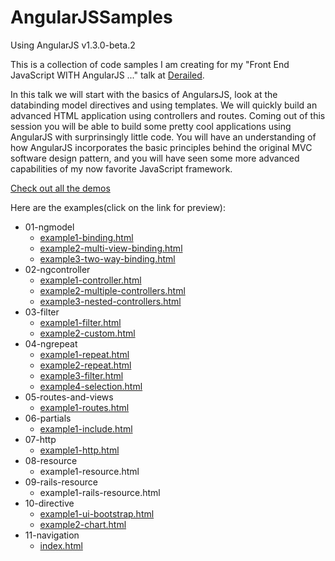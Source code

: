 AngularJSSamples
================

Using AngularJS v1.3.0-beta.2

This is a collection of code samples I am creating for my "Front End JavaScript WITH AngularJS ..." talk at [Derailed](http://www.meetup.com/DeRailed/events/103389992/).

In this talk we will start with the basics of AngularsJS, look at the databinding model directives and using templates. We will quickly build an advanced HTML application using controllers and routes. Coming out of this session you will be able to build some pretty cool applications using AngularJS with surprinsingly little code. You will have an understanding of how AngularJS incorporates the basic principles behind the original MVC software design pattern, and you will have seen some more advanced capabilities of my now favorite JavaScript framework.

[Check out all the demos](http://danielwanja.github.io/AngularJSSamples)

Here are the examples(click on the link for preview):

* 01-ngmodel
    * [example1-binding.html](http://danielwanja.github.io/AngularJSSamples/01-ngmodel/example1-binding.html)
    * [example2-multi-view-binding.html](http://danielwanja.github.io/AngularJSSamples/01-ngmodel/example2-multi-view-binding.html)
    * [example3-two-way-binding.html](http://danielwanja.github.io/AngularJSSamples/01-ngmodel/example3-two-way-binding.html)
* 02-ngcontroller
    * [example1-controller.html](http://danielwanja.github.io/AngularJSSamples/02-ngcontroller/example1-controller.html)
    * [example2-multiple-controllers.html](http://danielwanja.github.io/AngularJSSamples/02-ngcontroller/example2-multiple-controllers.html)
    * [example3-nested-controllers.html](http://danielwanja.github.io/AngularJSSamples/02-ngcontroller/example3-nested-controllers.html)
* 03-filter
    * [example1-filter.html](http://danielwanja.github.io/AngularJSSamples/03-filter/example1-filter.html)
    * [example2-custom.html](http://danielwanja.github.io/AngularJSSamples/03-filter/example2-custom.html)
* 04-ngrepeat
    * [example1-repeat.html](http://danielwanja.github.io/AngularJSSamples/04-ngrepeat/example1-repeat.html)
    * [example2-repeat.html](http://danielwanja.github.io/AngularJSSamples/04-ngrepeat/example2-repeat.html)
    * [example3-filter.html](http://danielwanja.github.io/AngularJSSamples/04-ngrepeat/example3-filter.html)
    * [example4-selection.html](http://danielwanja.github.io/AngularJSSamples/04-ngrepeat/example4-selection.html)
* 05-routes-and-views
    * [example1-routes.html](http://danielwanja.github.io/AngularJSSamples/05-routes-and-views/example1-routes.html)
* 06-partials
    * [example1-include.html](http://danielwanja.github.io/AngularJSSamples/06-partials/example1-include.html)
* 07-http
    * [example1-http.html](http://danielwanja.github.io/AngularJSSamples/07-http/example1-http.html)
* 08-resource
    * example1-resource.html
* 09-rails-resource
    * example1-rails-resource.html
* 10-directive
    * [example1-ui-bootstrap.html](http://danielwanja.github.io/AngularJSSamples/10-directive/example1-ui-bootstrap.html)
    * [example2-chart.html](http://danielwanja.github.io/AngularJSSamples/10-directive/example2-chart.html)
* 11-navigation
    * [index.html](http://danielwanja.github.io/AngularJSSamples/11-finance-demo/index.html)
